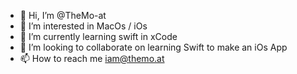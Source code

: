 - 👋 Hi, I’m @TheMo-at
- 👀 I’m interested in MacOs / iOs
- 🌱 I’m currently learning swift in xCode
- 💞️ I’m looking to collaborate on learning Swift to make an iOs App
- 📫 How to reach me iam@themo.at

<!---
TheMo-at/TheMo-at is a ✨ special ✨ repository because its `README.md` (this file) appears on your GitHub profile.
You can click the Preview link to take a look at your changes.
--->
